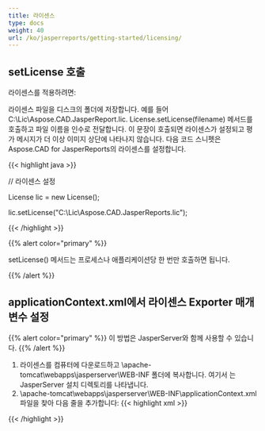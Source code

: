 ```yaml
---
title: 라이센스
type: docs
weight: 40
url: /ko/jasperreports/getting-started/licensing/
---
```

## **setLicense 호출**
라이센스를 적용하려면:

라이센스 파일을 디스크의 폴더에 저장합니다. 예를 들어 C:\Lic\Aspose.CAD.JasperReport.lic.
License.setLicense(filename) 메서드를 호출하고 파일 이름을 인수로 전달합니다. 이 문장이 호출되면 라이센스가 설정되고 평가 메시지가 더 이상 이미지 상단에 나타나지 않습니다.
다음 코드 스니펫은 Aspose.CAD for JasperReports의 라이센스를 설정합니다.

{{< highlight java >}}

// 라이센스 설정

License lic = new License();

lic.setLicense("C:\Lic\Aspose.CAD.JasperReports.lic");

{{< /highlight >}}

{{% alert color="primary" %}}

setLicense() 메서드는 프로세스나 애플리케이션당 한 번만 호출하면 됩니다.

{{% /alert %}}

## **applicationContext.xml에서 라이센스 Exporter 매개변수 설정**
{{% alert color="primary" %}}
이 방법은 JasperServer와 함께 사용할 수 있습니다.
{{% /alert %}}
1. 라이센스를 컴퓨터에 다운로드하고 \apache-tomcat\webapps\jasperserver\WEB-INF 폴더에 복사합니다. 여기서 는 JasperServer 설치 디렉토리를 나타냅니다.
2. \apache-tomcat\webapps\jasperserver\WEB-INF\applicationContext.xml 파일을 찾아 다음 줄을 추가합니다:
{{< highlight xml >}}
<bean id="jpgExportParameters" class="com.aspose.cad.jasperreports.jpg.ASJpegExportParametersBean">
    <property name="license" value="C:\jasperserver-7.6\apache-tomcat\webapps\jasperserver\WEB-INFAspose.CAD.JasperReports.lic"/>
</bean>
{{< /highlight >}}
